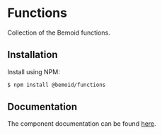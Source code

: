 # Functions

Collection of the Bemoid functions.

## Installation

Install using NPM:

```bash
$ npm install @bemoid/functions
```

## Documentation

The component documentation can be found [here](//bemoid.org/api).
